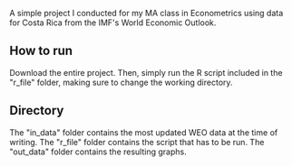 A simple project I conducted for my MA class in Econometrics using data for Costa Rica from the IMF's World Economic Outlook.

## How to run

Download the entire project. Then, simply run the R script included in the "r_file" folder, making sure to change the working directory.

## Directory
The "in_data" folder contains the most updated WEO data at the time of writing.
The "r_file" folder contains the script that has to be run.
The "out_data" folder contains the resulting graphs.
